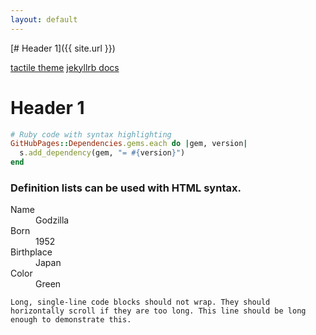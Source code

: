 ```yaml
---
layout: default
---
```



[# [](#header-1)Header 1]({{ site.url }})

[tactile theme](https://github.com/pages-themes/tactile)
[jekyllrb docs ](https://jekyllrb.com/docs/posts/)


# [](#header-1)Header 1

```ruby
# Ruby code with syntax highlighting
GitHubPages::Dependencies.gems.each do |gem, version|
  s.add_dependency(gem, "= #{version}")
end
```

### Definition lists can be used with HTML syntax.

<dl>
<dt>Name</dt>
<dd>Godzilla</dd>
<dt>Born</dt>
<dd>1952</dd>
<dt>Birthplace</dt>
<dd>Japan</dd>
<dt>Color</dt>
<dd>Green</dd>
</dl>

```
Long, single-line code blocks should not wrap. They should horizontally scroll if they are too long. This line should be long enough to demonstrate this.
```